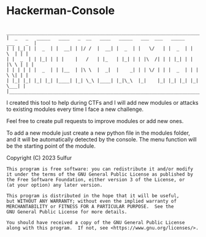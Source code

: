 # Hackerman-Console

     _____________________________________________________________________________
    |  _   _   _____   ____   _  __   ____   _____   ___  ___   _____   ___    _  |
    | | |_| | |  _  | |  __| | |/ /  |  __| |  _  | |   \/   | |  _  | |   \  | | |
    | |  _  | | |_| | | |    |   /   | |_   | |_| | | |\  /| | | |_| | | |\ \ | | |
    | | | | | |  _  | | |__  | |\ \  |  _|  |    _| | | \/ | | |  _  | | | \ \| | |
    | |_| |_| |_| |_| |____| |_| \_\ |____| |_|\_\  |_|    |_| |_| |_| |_|  \___| |
    |_____________________________________________________________________________|

I created this tool to help during CTFs and I will add new modules or attacks to existing modules every time I face a new challenge.

Feel free to create pull requests to improve modules or add new ones.

To add a new module just create a new python file in the modules folder, and it will be automatically detected by the console. The menu function will be the starting point of the module.

Copyright (C) 2023  5ulfur

    This program is free software: you can redistribute it and/or modify
    it under the terms of the GNU General Public License as published by
    the Free Software Foundation, either version 3 of the License, or
    (at your option) any later version.

    This program is distributed in the hope that it will be useful,
    but WITHOUT ANY WARRANTY; without even the implied warranty of
    MERCHANTABILITY or FITNESS FOR A PARTICULAR PURPOSE.  See the
    GNU General Public License for more details.

    You should have received a copy of the GNU General Public License
    along with this program.  If not, see <https://www.gnu.org/licenses/>.
